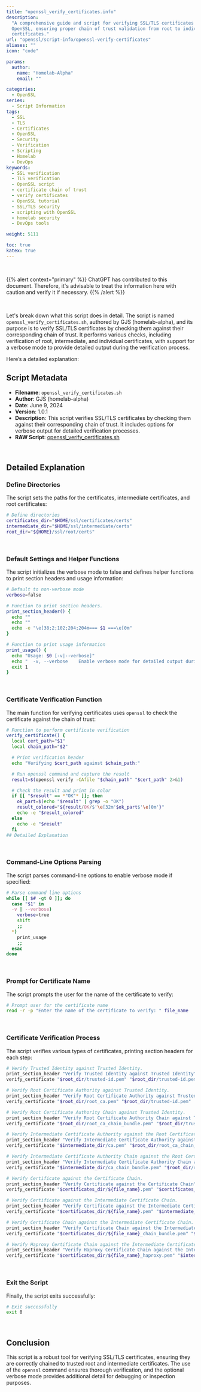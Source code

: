 ```yaml
---
title: "openssl_verify_certificates.info"
description:
  "A comprehensive guide and script for verifying SSL/TLS certificates using
  OpenSSL, ensuring proper chain of trust validation from root to individual
  certificates."
url: "openssl/script-info/openssl-verify-certificates"
aliases: ""
icon: "code"

params:
  author:
    name: "Homelab-Alpha"
    email: ""

categories:
  - OpenSSL
series:
  - Script Information
tags:
  - SSL
  - TLS
  - Certificates
  - OpenSSL
  - Security
  - Verification
  - Scripting
  - Homelab
  - DevOps
keywords:
  - SSL verification
  - TLS verification
  - OpenSSL script
  - certificate chain of trust
  - verify certificates
  - OpenSSL tutorial
  - SSL/TLS security
  - scripting with OpenSSL
  - homelab security
  - DevOps tools

weight: 5111

toc: true
katex: true
---
```


<br />

{{% alert context="primary" %}}
ChatGPT has contributed to this document. Therefore, it's advisable to treat the
information here with caution and verify it if necessary. {{% /alert %}}

<br />

Let's break down what this script does in detail. The script is named
`openssl_verify_certificates.sh`, authored by GJS (homelab-alpha), and its
purpose is to verify SSL/TLS certificates by checking them against their
corresponding chain of trust. It performs various checks, including verification
of root, intermediate, and individual certificates, with support for a verbose
mode to provide detailed output during the verification process.

Here’s a detailed explanation:

## Script Metadata

- **Filename**: `openssl_verify_certificates.sh`
- **Author**: GJS (homelab-alpha)
- **Date**: June 9, 2024
- **Version**: 1.0.1
- **Description**: This script verifies SSL/TLS certificates by checking them
  against their corresponding chain of trust. It includes options for verbose
  output for detailed verification processes.
- **RAW Script**: [openssl_verify_certificates.sh]

<br />

## Detailed Explanation

### Define Directories

The script sets the paths for the certificates, intermediate certificates, and
root certificates:

```bash
# Define directories
certificates_dir="$HOME/ssl/certificates/certs"
intermediate_dir="$HOME/ssl/intermediate/certs"
root_dir="${HOME}/ssl/root/certs"
```

<br />

### Default Settings and Helper Functions

The script initializes the verbose mode to false and defines helper functions to
print section headers and usage information:

```bash
# Default to non-verbose mode
verbose=false

# Function to print section headers.
print_section_header() {
  echo ""
  echo ""
  echo -e "\e[38;2;102;204;204m=== $1 ===\e[0m"
}

# Function to print usage information
print_usage() {
  echo "Usage: $0 [-v|--verbose]"
  echo "  -v, --verbose    Enable verbose mode for detailed output during verification"
  exit 1
}
```

<br />

### Certificate Verification Function

The main function for verifying certificates uses `openssl` to check the
certificate against the chain of trust:

```bash
# Function to perform certificate verification
verify_certificate() {
  local cert_path="$1"
  local chain_path="$2"

  # Print verification header
  echo "Verifying $cert_path against $chain_path:"

  # Run openssl command and capture the result
  result=$(openssl verify -CAfile "$chain_path" "$cert_path" 2>&1)

  # Check the result and print in color
  if [[ "$result" == *"OK"* ]]; then
    ok_part=$(echo "$result" | grep -o "OK")
    result_colored="${result/OK/$'\e[32m'$ok_part$'\e[0m'}"
    echo -e "$result_colored"
  else
    echo -e "$result"
  fi
## Detailed Explanation
```

<br />

### Command-Line Options Parsing

The script parses command-line options to enable verbose mode if specified:

```bash
# Parse command line options
while [[ $# -gt 0 ]]; do
  case "$1" in
  -v | --verbose)
    verbose=true
    shift
    ;;
  *)
    print_usage
    ;;
  esac
done
```

<br />

### Prompt for Certificate Name

The script prompts the user for the name of the certificate to verify:

```bash
# Prompt user for the certificate name
read -r -p "Enter the name of the certificate to verify: " file_name
```

<br />

### Certificate Verification Process

The script verifies various types of certificates, printing section headers for
each step:

```bash
# Verify Trusted Identity against Trusted Identity.
print_section_header "Verify Trusted Identity against Trusted Identity"
verify_certificate "$root_dir/trusted-id.pem" "$root_dir/trusted-id.pem"

# Verify Root Certificate Authority against Trusted Identity.
print_section_header "Verify Root Certificate Authority against Trusted Identity"
verify_certificate "$root_dir/root_ca.pem" "$root_dir/trusted-id.pem"

# Verify Root Certificate Authority Chain against Trusted Identity.
print_section_header "Verify Root Certificate Authority Chain against Trusted Identity"
verify_certificate "$root_dir/root_ca_chain_bundle.pem" "$root_dir/trusted-id.pem"

# Verify Intermediate Certificate Authority against the Root Certificate Authority.
print_section_header "Verify Intermediate Certificate Authority against the Root Certificate Authority"
verify_certificate "$intermediate_dir/ca.pem" "$root_dir/root_ca_chain_bundle.pem"

# Verify Intermediate Certificate Authority Chain against the Root Certificate Authority Chain.
print_section_header "Verify Intermediate Certificate Authority Chain against the Root Certificate Authority Chain"
verify_certificate "$intermediate_dir/ca_chain_bundle.pem" "$root_dir/root_ca_chain_bundle.pem"

# Verify Certificate against the Certificate Chain.
print_section_header "Verify Certificate against the Certificate Chain"
verify_certificate "$certificates_dir/${file_name}.pem" "$certificates_dir/${file_name}_chain_bundle.pem"

# Verify Certificate against the Intermediate Certificate Chain.
print_section_header "Verify Certificate against the Intermediate Certificate Chain"
verify_certificate "$certificates_dir/${file_name}.pem" "$intermediate_dir/ca_chain_bundle.pem"

# Verify Certificate Chain against the Intermediate Certificate Chain.
print_section_header "Verify Certificate Chain against the Intermediate Certificate Chain"
verify_certificate "$certificates_dir/${file_name}_chain_bundle.pem" "$intermediate_dir/ca_chain_bundle.pem"

# Verify Haproxy Certificate Chain against the Intermediate Certificate Chain.
print_section_header "Verify Haproxy Certificate Chain against the Intermediate Certificate Chain"
verify_certificate "$certificates_dir/${file_name}_haproxy.pem" "$intermediate_dir/ca_chain_bundle.pem"
```

<br />

### Exit the Script

Finally, the script exits successfully:

```bash
# Exit successfully
exit 0
```

<br />

## Conclusion

This script is a robust tool for verifying SSL/TLS certificates, ensuring they
are correctly chained to trusted root and intermediate certificates. The use of
the `openssl` command ensures thorough verification, and the optional verbose
mode provides additional detail for debugging or inspection purposes.

[openssl_verify_certificates.sh]:
  https://raw.githubusercontent.com/homelab-alpha/openssl/main/openssl_verify_certificates.sh
